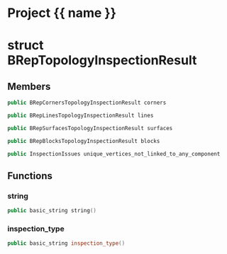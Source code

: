 <script setup>
import {useRoute} from 'vitepress'
const {path} = useRoute()
const tokens = path.split('/')
const words = tokens[2].split('-');
for (let i = 0; i < words.length; i++) {
    words[i] = words[i].charAt(0).toUpperCase() + words[i].slice(1);
    words[i] = words[i].replace('geode', 'Geode')
}
const name = words.join('-');
</script>
# Project {{ name }}

# struct BRepTopologyInspectionResult


## Members

```cpp
public BRepCornersTopologyInspectionResult corners

```

```cpp
public BRepLinesTopologyInspectionResult lines

```

```cpp
public BRepSurfacesTopologyInspectionResult surfaces

```

```cpp
public BRepBlocksTopologyInspectionResult blocks

```

```cpp
public InspectionIssues unique_vertices_not_linked_to_any_component

```



## Functions

### string

```cpp
public basic_string string()
```


### inspection_type

```cpp
public basic_string inspection_type()
```




